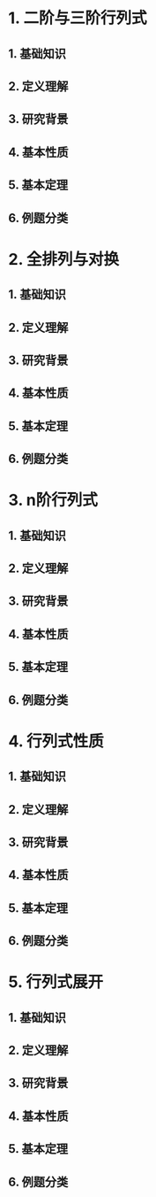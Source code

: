 

# 1. 二阶与三阶行列式

## 1. 基础知识


## 2. 定义理解


## 3. 研究背景

## 4. 基本性质
## 5. 基本定理

## 6. 例题分类



# 2. 全排列与对换
## 1. 基础知识


## 2. 定义理解


## 3. 研究背景

## 4. 基本性质
## 5. 基本定理

## 6. 例题分类





# 3. n阶行列式
## 1. 基础知识


## 2. 定义理解


## 3. 研究背景

## 4. 基本性质
## 5. 基本定理

## 6. 例题分类




# 4. 行列式性质

## 1. 基础知识


## 2. 定义理解


## 3. 研究背景

## 4. 基本性质
## 5. 基本定理

## 6. 例题分类




# 5. 行列式展开
## 1. 基础知识


## 2. 定义理解


## 3. 研究背景

## 4. 基本性质
## 5. 基本定理

## 6. 例题分类




